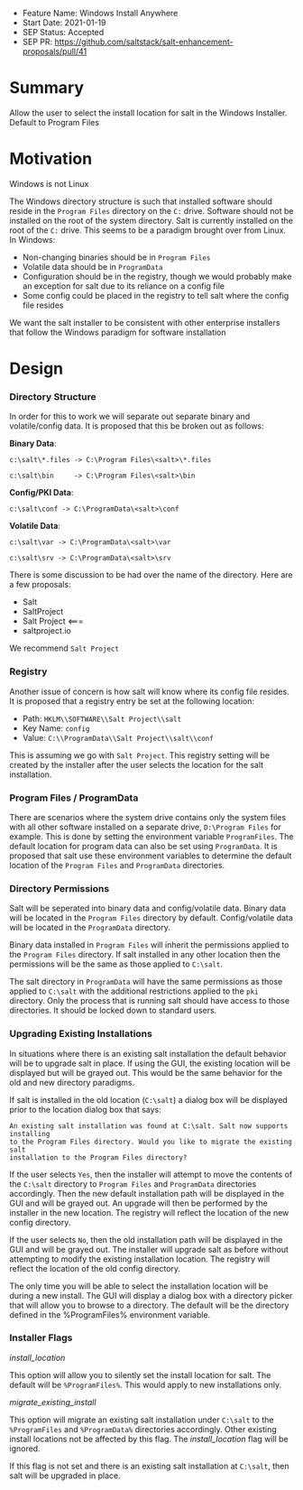 - Feature Name: Windows Install Anywhere
- Start Date: 2021-01-19
- SEP Status: Accepted
- SEP PR: https://github.com/saltstack/salt-enhancement-proposals/pull/41

# Summary
[summary]: #summary

Allow the user to select the install location for salt in the Windows Installer.
Default to Program Files

# Motivation
[motivation]: #motivation

Windows is not Linux

The Windows directory structure is such that installed software should reside in
the ``Program Files`` directory on the ``C:`` drive. Software should not be
installed on the root of the system directory. Salt is currently installed on
the root of the ``C:`` drive. This seems to be a paradigm brought over from
Linux. In Windows:

- Non-changing binaries should be in ``Program Files``
- Volatile data should be in ``ProgramData``
- Configuration should be in the registry, though we would probably make an
  exception for salt due to its reliance on a config file
- Some config could be placed in the registry to tell salt where the config file
  resides

We want the salt installer to be consistent with other enterprise installers
that follow the Windows paradigm for software installation

# Design
[design]: #detailed-design

### Directory Structure
[directory-structure]: #directory-structure

In order for this to work we will separate out separate binary and
volatile/config data. It is proposed that this be broken out as follows:

**Binary Data**:

```
c:\salt\*.files -> C:\Program Files\<salt>\*.files

c:\salt\bin     -> C:\Program Files\<salt>\bin
```

**Config/PKI Data**:

```
c:\salt\conf -> C:\ProgramData\<salt>\conf
```

**Volatile Data**:

```
c:\salt\var -> C:\ProgramData\<salt>\var

c:\salt\srv -> C:\ProgramData\<salt>\srv
```

There is some discussion to be had over the name of the <salt> directory. Here
are a few proposals:

- Salt
- SaltProject
- Salt Project <===
- saltproject.io

We recommend ``Salt Project``

### Registry

[registry]: #registry

Another issue of concern is how salt will know where its config file resides. It
is proposed that a registry entry be set at the following location:

- Path: ``HKLM\\SOFTWARE\\Salt Project\\salt``
- Key Name: ``config``
- Value: ``C:\\ProgramData\\Salt Project\\salt\\conf``

This is assuming we go with ``Salt Project``. This registry setting will be
created by the installer after the user selects the location for the salt
installation.

### Program Files / ProgramData

[program_files_programdata]: #program-files-programdata

There are scenarios where the system drive contains only the system files with
all other software installed on a separate drive, ``D:\Program Files`` for
example. This is done by setting the environment variable ``ProgramFiles``. The
default location for program data can also be set using ``ProgramData``. It is
proposed that salt use these environment variables to determine the default
location of the ``Program Files`` and ``ProgramData`` directories.

### Directory Permissions

[directory-permissions]: #directory-permissions

Salt will be seperated into binary data and config/volatile data. Binary data
will be located in the ``Program Files`` directory by default. Config/volatile
data will be located in the ``ProgramData`` directory.

Binary data installed in ``Program Files`` will inherit the permissions applied
to the ``Program Files`` directory. If salt installed in any other location then
the permissions will be the same as those applied to ``C:\salt``.

The salt directory in ``ProgramData`` will have the same permissions as those
applied to ``C:\salt`` with the additional restrictions applied to the ``pki``
directory. Only the process that is running salt should have access to those
directories. It should be locked down to standard users.

### Upgrading Existing Installations

[upgrading-existing-installations]: #upgrading-existing-installations

In situations where there is an existing salt installation the default behavior
will be to upgrade salt in place. If using the GUI, the existing location will
be displayed but will be grayed out. This would be the same behavior for the old
and new directory paradigms.

If salt is installed in the old location (``C:\salt``) a dialog box will be 
displayed prior to the location dialog box that says:

```
An existing salt installation was found at C:\salt. Salt now supports installing
to the Program Files directory. Would you like to migrate the existing salt
installation to the Program Files directory?
```

If the user selects ``Yes``, then the installer will attempt to move the
contents of the ``C:\salt`` directory to ``Program Files`` and ``ProgramData``
directories accordingly. Then the new default installation path will be
displayed in the GUI and will be grayed out. An upgrade will then be performed
by the installer in the new location. The registry will reflect the location of
the new config directory.

If the user selects ``No``, then the old installation path will be displayed in
the GUI and will be grayed out. The installer will upgrade salt as before
without attempting to modify the existing installation location. The registry
will reflect the location of the old config directory.

The only time you will be able to select the installation location will be
during a new install. The GUI will display a dialog box with a directory picker
that will allow you to browse to a directory. The default will be the directory
defined in the %ProgramFiles% environment variable.

### Installer Flags

[installer-flags]: #installer-flags

*install_location*

This option will allow you to silently set the install location for salt. The
default will be ``%ProgramFiles%``. This would apply to new installations only.

*migrate_existing_install*

This option will migrate an existing salt installation under ``C:\salt`` to the
``%ProgramFiles`` and ``%ProgramData%`` directories accordingly. Other existing
install locations not be affected by this flag. The *install_location* flag will
be ignored.

If this flag is not set and there is an existing salt installation at
``C:\salt``, then salt will be upgraded in place.
